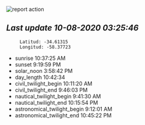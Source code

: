 ![report action](https://github.com/matiasz8/actions-for-reports/workflows/report%20action/badge.svg?branch=develop) 


## *****Last update 10-08-2020 03:25:46*****



		 Latitud: -34.61315
		 Longitud: -58.37723

 - sunrise 	 10:37:25 AM
 - sunset 	 9:19:59 PM
 - solar_noon 	 3:58:42 PM
 - day_length 	 10:42:34
 - civil_twilight_begin 	 10:11:20 AM
 - civil_twilight_end 	 9:46:03 PM
 - nautical_twilight_begin 	 9:41:30 AM
 - nautical_twilight_end 	 10:15:54 PM
 - astronomical_twilight_begin 	 9:12:01 AM
 - astronomical_twilight_end 	 10:45:22 PM
